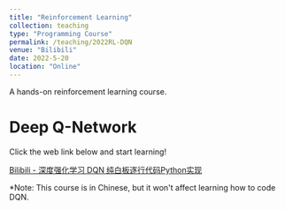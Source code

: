 ```yaml
---
title: "Reinforcement Learning"
collection: teaching
type: "Programming Course"
permalink: /teaching/2022RL-DQN
venue: "Bilibili"
date: 2022-5-20
location: "Online"
---
```


A hands-on reinforcement learning course.

Deep Q-Network
======
Click the web link below and start learning!

[Bilibili - 深度强化学习 DQN 纯白板逐行代码Python实现](https://www.bilibili.com/video/BV1hF411L7qu/?spm_id_from=333.337.search-card.all.click)

*Note: This course is in Chinese, but it won't affect learning how to code DQN.